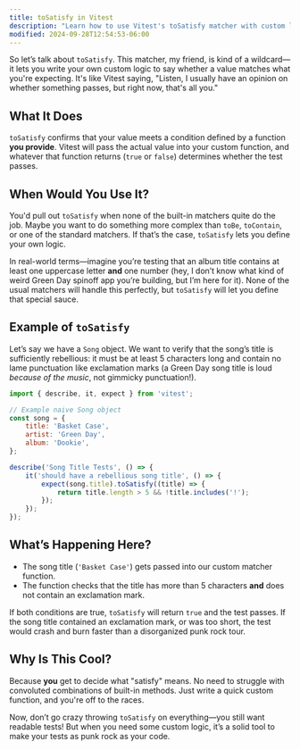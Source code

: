 ```yaml
---
title: toSatisfy in Vitest
description: "Learn how to use Vitest's toSatisfy matcher with custom logic."
modified: 2024-09-28T12:54:53-06:00
---
```


So let’s talk about `toSatisfy`. This matcher, my friend, is kind of a wildcard—it lets you write your own custom logic to say whether a value matches what you're expecting. It's like Vitest saying, "Listen, I usually have an opinion on whether something passes, but right now, that's all you."

## What It Does

`toSatisfy` confirms that your value meets a condition defined by a function **you provide**. Vitest will pass the actual value into your custom function, and whatever that function returns (`true` or `false`) determines whether the test passes.

## When Would You Use It?

You'd pull out `toSatisfy` when none of the built-in matchers quite do the job. Maybe you want to do something more complex than `toBe`, `toContain`, or one of the standard matchers. If that’s the case, `toSatisfy` lets you define your own logic.

In real-world terms—imagine you’re testing that an album title contains at least one uppercase letter **and** one number (hey, I don’t know what kind of weird Green Day spinoff app you’re building, but I’m here for it). None of the usual matchers will handle this perfectly, but `toSatisfy` will let you define that special sauce.

## Example of `toSatisfy`

Let’s say we have a `Song` object. We want to verify that the song’s title is sufficiently rebellious: it must be at least 5 characters long and contain no lame punctuation like exclamation marks (a Green Day song title is loud _because of the music_, not gimmicky punctuation!).

```javascript
import { describe, it, expect } from 'vitest';

// Example naive Song object
const song = {
	title: 'Basket Case',
	artist: 'Green Day',
	album: 'Dookie',
};

describe('Song Title Tests', () => {
	it('should have a rebellious song title', () => {
		expect(song.title).toSatisfy((title) => {
			return title.length > 5 && !title.includes('!');
		});
	});
});
```

## What’s Happening Here?

- The song title (`'Basket Case'`) gets passed into our custom matcher function.
- The function checks that the title has more than 5 characters **and** does not contain an exclamation mark.

If both conditions are true, `toSatisfy` will return `true` and the test passes. If the song title contained an exclamation mark, or was too short, the test would crash and burn faster than a disorganized punk rock tour.

## Why Is This Cool?

Because **you** get to decide what "satisfy" means. No need to struggle with convoluted combinations of built-in methods. Just write a quick custom function, and you're off to the races.

Now, don’t go crazy throwing `toSatisfy` on everything—you still want readable tests! But when you need some custom logic, it’s a solid tool to make your tests as punk rock as your code.
